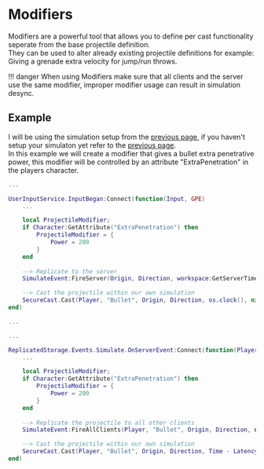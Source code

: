 # Modifiers

Modifiers are a powerful tool that allows you to define per cast functionality seperate from the base projectile definition.  
They can be used to alter already existing projectile definitions for example: Giving a grenade extra velocity for jump/run throws.  

!!! danger
    When using Modifiers make sure that all clients and the server use the same modifier, improper modifier usage can result in simulation desync.

## Example 

I will be using the simulation setup from the [previous page](Simulation.md), if you haven't setup your simulaton yet refer to the [previous page](Simulation.md).  
In this example we will create a modifier that gives a bullet extra penetrative power, this modifier will be controlled by an attribute "ExtraPenetration" in the players character.
``` lua title="Example client simulation with modifiers"
...

UserInputService.InputBegan:Connect(function(Input, GPE)
	...

    local ProjectileModifier;
    if Character:GetAttribute("ExtraPenetration") then
        ProjectileModifier = {
            Power = 200
        }
    end
	
    --> Replicate to the server
	SimulateEvent:FireServer(Origin, Direction, workspace:GetServerTimeNow())

    --> Cast the projectile within our own simulation
	SecureCast.Cast(Player, "Bullet", Origin, Direction, os.clock(), nil, ProjectileModifier)
end)

...
```

``` lua title="Example server simulation with modifiers" linenums="1"
...

ReplicatedStorage.Events.Simulate.OnServerEvent:Connect(function(Player: Player, Origin: Vector3, Direction: Vector3, Timestamp: number)
    ...

    local ProjectileModifier;
    if Character:GetAttribute("ExtraPenetration") then
        ProjectileModifier = {
            Power = 200
        }
    end
	
    --> Replicate the projectile to all other clients
	SimulateEvent:FireAllClients(Player, "Bullet", Origin, Direction, nil, ProjectileModifier)

    --> Cast the projectile within our own simulation
	SecureCast.Cast(Player, "Bullet", Origin, Direction, Time - Latency - Interpolation, nil, ProjectileModifier)
end)
```